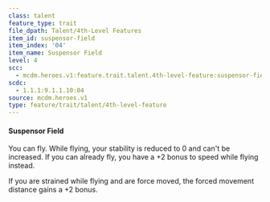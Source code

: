 ```yaml
---
class: talent
feature_type: trait
file_dpath: Talent/4th-Level Features
item_id: suspensor-field
item_index: '04'
item_name: Suspensor Field
level: 4
scc:
  - mcdm.heroes.v1:feature.trait.talent.4th-level-feature:suspensor-field
scdc:
  - 1.1.1:9.1.1.10:04
source: mcdm.heroes.v1
type: feature/trait/talent/4th-level-feature
---
```


#### Suspensor Field

You can fly. While flying, your stability is reduced to 0 and can't be increased. If you can already fly, you have a +2 bonus to speed while flying instead.

If you are strained while flying and are force moved, the forced movement distance gains a +2 bonus.

